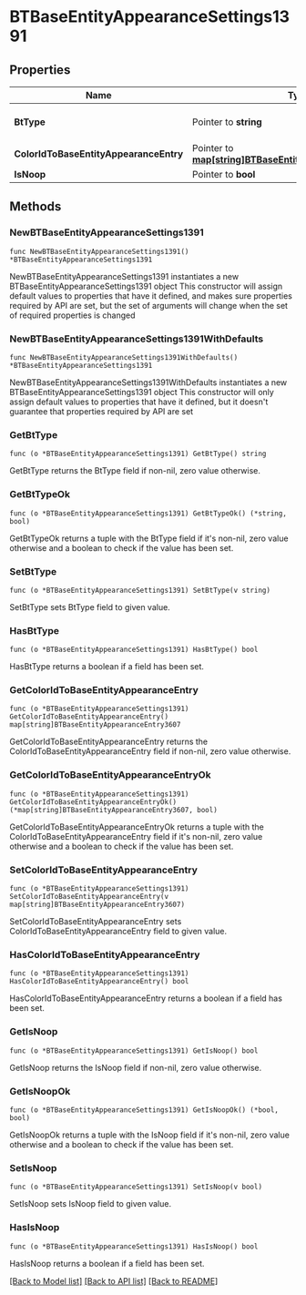 # BTBaseEntityAppearanceSettings1391

## Properties

Name | Type | Description | Notes
------------ | ------------- | ------------- | -------------
**BtType** | Pointer to **string** | Type of JSON object. | [optional] 
**ColorIdToBaseEntityAppearanceEntry** | Pointer to [**map[string]BTBaseEntityAppearanceEntry3607**](BTBaseEntityAppearanceEntry3607.md) |  | [optional] 
**IsNoop** | Pointer to **bool** |  | [optional] 

## Methods

### NewBTBaseEntityAppearanceSettings1391

`func NewBTBaseEntityAppearanceSettings1391() *BTBaseEntityAppearanceSettings1391`

NewBTBaseEntityAppearanceSettings1391 instantiates a new BTBaseEntityAppearanceSettings1391 object
This constructor will assign default values to properties that have it defined,
and makes sure properties required by API are set, but the set of arguments
will change when the set of required properties is changed

### NewBTBaseEntityAppearanceSettings1391WithDefaults

`func NewBTBaseEntityAppearanceSettings1391WithDefaults() *BTBaseEntityAppearanceSettings1391`

NewBTBaseEntityAppearanceSettings1391WithDefaults instantiates a new BTBaseEntityAppearanceSettings1391 object
This constructor will only assign default values to properties that have it defined,
but it doesn't guarantee that properties required by API are set

### GetBtType

`func (o *BTBaseEntityAppearanceSettings1391) GetBtType() string`

GetBtType returns the BtType field if non-nil, zero value otherwise.

### GetBtTypeOk

`func (o *BTBaseEntityAppearanceSettings1391) GetBtTypeOk() (*string, bool)`

GetBtTypeOk returns a tuple with the BtType field if it's non-nil, zero value otherwise
and a boolean to check if the value has been set.

### SetBtType

`func (o *BTBaseEntityAppearanceSettings1391) SetBtType(v string)`

SetBtType sets BtType field to given value.

### HasBtType

`func (o *BTBaseEntityAppearanceSettings1391) HasBtType() bool`

HasBtType returns a boolean if a field has been set.

### GetColorIdToBaseEntityAppearanceEntry

`func (o *BTBaseEntityAppearanceSettings1391) GetColorIdToBaseEntityAppearanceEntry() map[string]BTBaseEntityAppearanceEntry3607`

GetColorIdToBaseEntityAppearanceEntry returns the ColorIdToBaseEntityAppearanceEntry field if non-nil, zero value otherwise.

### GetColorIdToBaseEntityAppearanceEntryOk

`func (o *BTBaseEntityAppearanceSettings1391) GetColorIdToBaseEntityAppearanceEntryOk() (*map[string]BTBaseEntityAppearanceEntry3607, bool)`

GetColorIdToBaseEntityAppearanceEntryOk returns a tuple with the ColorIdToBaseEntityAppearanceEntry field if it's non-nil, zero value otherwise
and a boolean to check if the value has been set.

### SetColorIdToBaseEntityAppearanceEntry

`func (o *BTBaseEntityAppearanceSettings1391) SetColorIdToBaseEntityAppearanceEntry(v map[string]BTBaseEntityAppearanceEntry3607)`

SetColorIdToBaseEntityAppearanceEntry sets ColorIdToBaseEntityAppearanceEntry field to given value.

### HasColorIdToBaseEntityAppearanceEntry

`func (o *BTBaseEntityAppearanceSettings1391) HasColorIdToBaseEntityAppearanceEntry() bool`

HasColorIdToBaseEntityAppearanceEntry returns a boolean if a field has been set.

### GetIsNoop

`func (o *BTBaseEntityAppearanceSettings1391) GetIsNoop() bool`

GetIsNoop returns the IsNoop field if non-nil, zero value otherwise.

### GetIsNoopOk

`func (o *BTBaseEntityAppearanceSettings1391) GetIsNoopOk() (*bool, bool)`

GetIsNoopOk returns a tuple with the IsNoop field if it's non-nil, zero value otherwise
and a boolean to check if the value has been set.

### SetIsNoop

`func (o *BTBaseEntityAppearanceSettings1391) SetIsNoop(v bool)`

SetIsNoop sets IsNoop field to given value.

### HasIsNoop

`func (o *BTBaseEntityAppearanceSettings1391) HasIsNoop() bool`

HasIsNoop returns a boolean if a field has been set.


[[Back to Model list]](../README.md#documentation-for-models) [[Back to API list]](../README.md#documentation-for-api-endpoints) [[Back to README]](../README.md)


